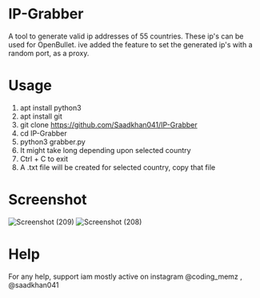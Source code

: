 # IP-Grabber
A tool to generate valid ip addresses of 55 countries. These ip's can be used for OpenBullet. ive added the feature to set the generated ip's with a random port, as a proxy.

# Usage
1. apt install python3
2. apt install git
3. git clone https://github.com/Saadkhan041/IP-Grabber
4. cd IP-Grabber
5. python3 grabber.py
6. It might take long depending upon selected country
7. Ctrl + C to exit
8. A .txt file will be created for selected country, copy that file

# Screenshot

![Screenshot (209)](https://user-images.githubusercontent.com/93708296/150937036-b2a47be9-3f1a-4900-935a-c3cae7dc1791.png)
![Screenshot (208)](https://user-images.githubusercontent.com/93708296/150937041-bf2009f9-bfb4-41ae-95ef-eec279e4d9bc.png)

# Help
For any help, support iam mostly active on instagram @coding_memz , @saadkhan041

